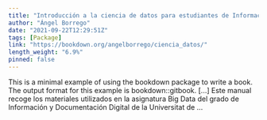```yaml
---
title: "Introducción a la ciencia de datos para estudiantes de Información y Documentación"
author: "Ángel Borrego"
date: "2021-09-22T12:29:51Z"
tags: [Package]
link: "https://bookdown.org/angelborrego/ciencia_datos/"
length_weight: "6.9%"
pinned: false
---
```


This is a minimal example of using the bookdown package to write a book. The output format for this example is bookdown::gitbook. [...] Este manual recoge los materiales utilizados en la asignatura Big Data del grado de Información y Documentación Digital de la Universitat de ...
